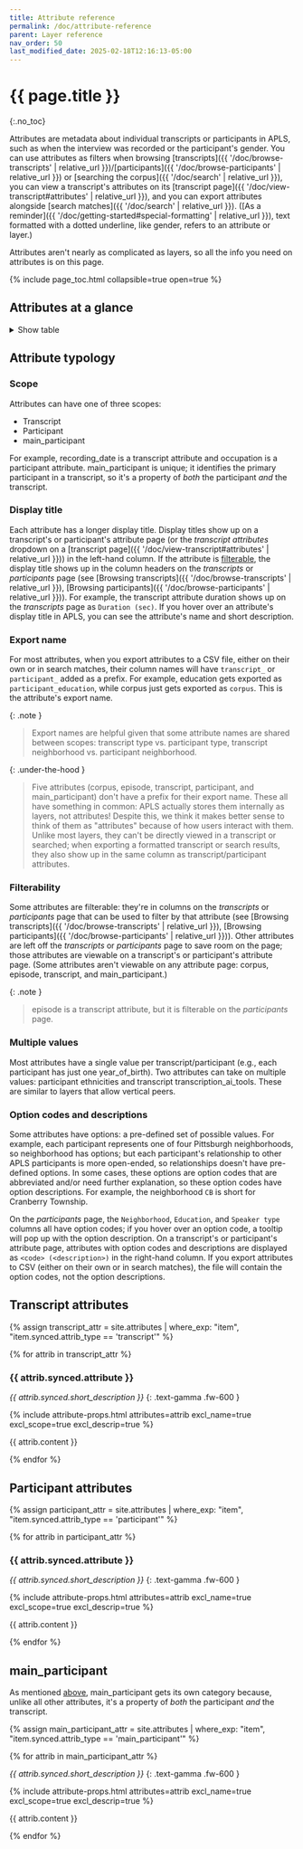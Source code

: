 ```yaml
---
title: Attribute reference
permalink: /doc/attribute-reference
parent: Layer reference
nav_order: 50
last_modified_date: 2025-02-18T12:16:13-05:00
---
```


# {{ page.title }}
{:.no_toc}

<span class="keyterm">Attributes</span> are metadata about individual <span class="keyterm">transcripts</span> or <span class="keyterm">participants</span> in APLS, such as when the interview was recorded or the participant's gender.
You can use attributes as filters when browsing [transcripts]({{ '/doc/browse-transcripts' | relative_url }})/[participants]({{ '/doc/browse-participants' | relative_url }}) or [searching the corpus]({{ '/doc/search' | relative_url }}), you can view a transcript's attributes on its [transcript page]({{ '/doc/view-transcript#attributes' | relative_url }}), and you can export attributes alongside [search matches]({{ '/doc/search' | relative_url }}).
([As a reminder]({{ '/doc/getting-started#special-formatting' | relative_url }}), text formatted with a dotted underline, like <span class="participant-attr">gender</span>, refers to an attribute or layer.)

Attributes aren't nearly as complicated as <span class="keyterm">layers</span>, so all the info you need on attributes is on this page.

{% include page_toc.html collapsible=true open=true %}


## Attributes at a glance

<details>
  <summary class="text-delta">Show table</summary>
  {% include attribute-props.html attributes=site.attributes %}
</details>

## Attribute typology

### Scope

Attributes can have one of three scopes:

- Transcript
- Participant
- <span class="main_participant-attr">main_participant</span>

For example, <span class="transcript-attr">recording_date</span> is a transcript attribute and <span class="participant-attr">occupation</span> is a participant attribute.
<span class="main_participant-attr">main_participant</span> is unique; 
it identifies the primary participant in a transcript, so it's a property of _both_ the participant _and_ the transcript.


### Display title

Each attribute has a longer display title.
Display titles show up on a transcript's or participant's attribute page (or the _transcript attributes_ dropdown on a [transcript page]({{ '/doc/view-transcript#attributes' | relative_url }})) in the left-hand column.
If the attribute is [filterable](#filterability), the display title shows up in the column headers on the _transcripts_ or _participants_ page (see [Browsing transcripts]({{ '/doc/browse-transcripts' | relative_url }}), [Browsing participants]({{ '/doc/browse-participants' | relative_url }})).
For example, the transcript attribute <span class="transcript-attr">duration</span> shows up on the _transcripts_ page as `Duration (sec)`.
If you hover over an attribute's display title in APLS, you can see the attribute's name and short description.


### Export name

For most attributes, when you export attributes to a CSV file, either on their own or in search matches, their column names will have `transcript_` or `participant_` added as a prefix.
For example, <span class="participant-attr">education</span> gets exported as `participant_education`, while <span class="transcript-attr">corpus</span> just gets exported as `corpus`.
This is the attribute's <span class="keyterm">export name</span>.

{: .note }
> Export names are helpful given that some attribute names are shared between scopes: transcript <span class="transcript-attr">type</span> vs. participant <span class="participant-attr">type</span>, transcript <span class="transcript-attr">neighborhood</span> vs. participant <span class="participant-attr">neighborhood</span>.

{: .under-the-hood }
> Five attributes (<span class="transcript-attr">corpus</span>, <span class="transcript-attr">episode</span>, <span class="transcript-attr">transcript</span>, <span class="participant-attr">participant</span>, and <span class="main_participant-attr">main_participant</span>) don't have a prefix for their export name.
> These all have something in common: APLS actually stores them internally as layers, not attributes!
> Despite this, we think it makes better sense to think of them as "attributes" because of how users interact with them.
> Unlike most layers, they can't be directly viewed in a transcript or searched;
> when exporting a formatted transcript or search results, they also show up in the same column as transcript/participant attributes.


### Filterability

Some attributes are <span class="keyterm">filterable</span>: they're in columns on the _transcripts_ or _participants_ page that can be used to filter by that attribute (see [Browsing transcripts]({{ '/doc/browse-transcripts' | relative_url }}), [Browsing participants]({{ '/doc/browse-participants' | relative_url }})).
Other attributes are left off the _transcripts_ or _participants_ page to save room on the page;
those attributes are viewable on a transcript's or participant's attribute page.
(Some attributes aren't viewable on any attribute page: <span class="transcript-attr">corpus</span>, <span class="transcript-attr">episode</span>, <span class="transcript-attr">transcript</span>, and <span class="main_participant-attr">main_participant</span>.)

{: .note }
> <span class="transcript-attr">episode</span> is a transcript attribute, but it is filterable on the _participants_ page.


### Multiple values

Most attributes have a single value per transcript/participant (e.g., each participant has just one <span class="participant-attr">year_of_birth</span>).
Two attributes can take on multiple values: participant <span class="participant-attr">ethnicities</span> and transcript <span class="transcript-attr">transcription_ai_tools</span>.
These are similar to layers that allow <span class="keyterm">vertical peers</span>.

<!-- https://apls.pitt.edu/labbcat/participantsExport: Values are all in the same cell, separated by newlines. /assets/screengrab/attributes-multiselect-export.png -->
<!-- Search matches: export_includeCounts just like with horizontal/vertical peers  -->


### Option codes and descriptions

Some attributes have <span class="keyterm">options</span>: a pre-defined set of possible values.
For example, each participant represents one of four Pittsburgh neighborhoods, so <span class="participant-attr">neighborhood</span> has options;
but each participant's relationship to other APLS participants is more open-ended, so <span class="participant-attr">relationships</span> doesn't have pre-defined options.
In some cases, these options are <span class="keyterm">option codes</span> that are abbreviated and/or need further explanation, so these option codes have <span class="keyterm">option descriptions</span>.
For example, the <span class="participant-attr">neighborhood</span> `CB` is short for Cranberry Township.

On the _participants_ page, the `Neighborhood`, `Education`, and `Speaker type` columns all have option codes;
if you hover over an option code, a tooltip will pop up with the option description.
On a transcript's or participant's attribute page, attributes with option codes and descriptions are displayed as `<code> (<description>)` in the right-hand column.
If you export attributes to CSV (either on their own or in search matches), the file will contain the option codes, not the option descriptions.


## Transcript attributes

{% assign transcript_attr = site.attributes | where_exp: "item", "item.synced.attrib_type == 'transcript'" %}

{% for attrib in transcript_attr %}

### <span class="transcript-attr">{{ attrib.synced.attribute }}</span>

_{{ attrib.synced.short_description }}_
{: .text-gamma .fw-600 }

{% include attribute-props.html attributes=attrib excl_name=true excl_scope=true excl_descrip=true %}

{{ attrib.content }}

{% endfor %}


## Participant attributes

{% assign participant_attr = site.attributes | where_exp: "item", "item.synced.attrib_type == 'participant'" %}

{% for attrib in participant_attr %}

### <span class="participant-attr">{{ attrib.synced.attribute }}</span>

_{{ attrib.synced.short_description }}_
{: .text-gamma .fw-600 }

{% include attribute-props.html attributes=attrib excl_name=true excl_scope=true excl_descrip=true %}

{{ attrib.content }}

{% endfor %}


## <span class="main_participant-attr">main_participant</span>

As mentioned [above](#scope), <span class="main_participant-attr">main_participant</span> gets its own category because, unlike all other attributes, it's a property of _both_ the participant _and_ the transcript.

{% assign main_participant_attr = site.attributes | where_exp: "item", "item.synced.attrib_type == 'main_participant'" %}

{% for attrib in main_participant_attr %}

_{{ attrib.synced.short_description }}_
{: .text-gamma .fw-600 }

{% include attribute-props.html attributes=attrib excl_name=true excl_scope=true excl_descrip=true %}

{{ attrib.content }}

{% endfor %}


